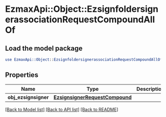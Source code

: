 # EzmaxApi::Object::EzsignfoldersignerassociationRequestCompoundAllOf

## Load the model package
```perl
use EzmaxApi::Object::EzsignfoldersignerassociationRequestCompoundAllOf;
```

## Properties
Name | Type | Description | Notes
------------ | ------------- | ------------- | -------------
**obj_ezsignsigner** | [**EzsignsignerRequestCompound**](EzsignsignerRequestCompound.md) |  | [optional] 

[[Back to Model list]](../README.md#documentation-for-models) [[Back to API list]](../README.md#documentation-for-api-endpoints) [[Back to README]](../README.md)


